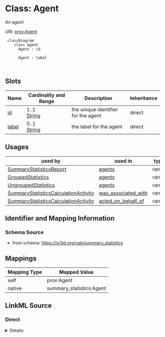 # Class: Agent


_An agent_





URI: [prov:Agent](http://www.w3.org/ns/prov#Agent)




```{mermaid}
 classDiagram
    class Agent
      Agent : id
        
      Agent : label
        
      
```




<!-- no inheritance hierarchy -->


## Slots

| Name | Cardinality and Range | Description | Inheritance |
| ---  | --- | --- | --- |
| [id](id.md) | 1..1 <br/> [String](String.md) | the unique identifier for the agent | direct |
| [label](label.md) | 0..1 <br/> [String](String.md) | the label for the agent | direct |





## Usages

| used by | used in | type | used |
| ---  | --- | --- | --- |
| [SummaryStatisticsReport](SummaryStatisticsReport.md) | [agents](agents.md) | range | [Agent](Agent.md) |
| [GroupedStatistics](GroupedStatistics.md) | [agents](agents.md) | range | [Agent](Agent.md) |
| [UngroupedStatistics](UngroupedStatistics.md) | [agents](agents.md) | range | [Agent](Agent.md) |
| [SummaryStatisticsCalculationActivity](SummaryStatisticsCalculationActivity.md) | [was_associated_with](was_associated_with.md) | range | [Agent](Agent.md) |
| [SummaryStatisticsCalculationActivity](SummaryStatisticsCalculationActivity.md) | [acted_on_behalf_of](acted_on_behalf_of.md) | range | [Agent](Agent.md) |






## Identifier and Mapping Information







### Schema Source


* from schema: https://w3id.org/oak/summary_statistics





## Mappings

| Mapping Type | Mapped Value |
| ---  | ---  |
| self | prov:Agent |
| native | summary_statistics:Agent |





## LinkML Source

<!-- TODO: investigate https://stackoverflow.com/questions/37606292/how-to-create-tabbed-code-blocks-in-mkdocs-or-sphinx -->

### Direct

<details>
```yaml
name: Agent
description: An agent
from_schema: https://w3id.org/oak/summary_statistics
attributes:
  id:
    name: id
    description: the unique identifier for the agent
    from_schema: https://w3id.org/oak/summary_statistics
    identifier: true
    domain_of:
    - SummaryStatisticsReport
    - Ontology
    - Agent
    - ContributorRole
    range: string
    required: true
  label:
    name: label
    description: the label for the agent
    from_schema: https://w3id.org/oak/summary_statistics
    rank: 1000
    slot_uri: rdfs:label
    domain_of:
    - Agent
    range: string
class_uri: prov:Agent

```
</details>

### Induced

<details>
```yaml
name: Agent
description: An agent
from_schema: https://w3id.org/oak/summary_statistics
attributes:
  id:
    name: id
    description: the unique identifier for the agent
    from_schema: https://w3id.org/oak/summary_statistics
    identifier: true
    alias: id
    owner: Agent
    domain_of:
    - SummaryStatisticsReport
    - Ontology
    - Agent
    - ContributorRole
    range: string
    required: true
  label:
    name: label
    description: the label for the agent
    from_schema: https://w3id.org/oak/summary_statistics
    rank: 1000
    slot_uri: rdfs:label
    alias: label
    owner: Agent
    domain_of:
    - Agent
    range: string
class_uri: prov:Agent

```
</details>